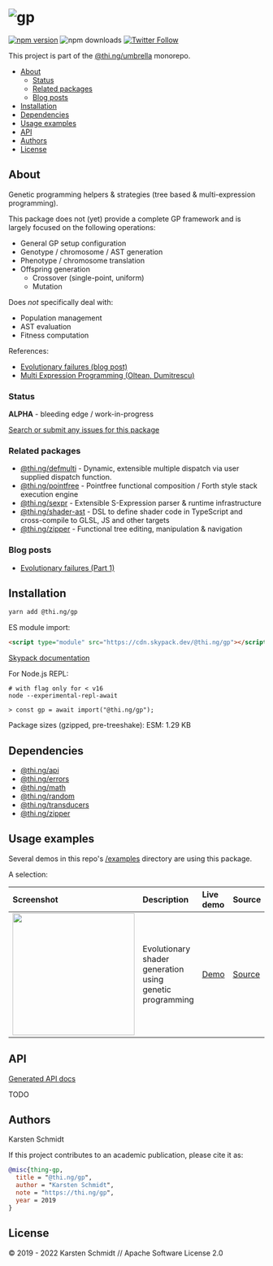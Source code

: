 <!-- This file is generated - DO NOT EDIT! -->

# ![gp](https://media.thi.ng/umbrella/banners-20220914/thing-gp.svg?e388bd14)

[![npm version](https://img.shields.io/npm/v/@thi.ng/gp.svg)](https://www.npmjs.com/package/@thi.ng/gp)
![npm downloads](https://img.shields.io/npm/dm/@thi.ng/gp.svg)
[![Twitter Follow](https://img.shields.io/twitter/follow/thing_umbrella.svg?style=flat-square&label=twitter)](https://twitter.com/thing_umbrella)

This project is part of the
[@thi.ng/umbrella](https://github.com/thi-ng/umbrella/) monorepo.

- [About](#about)
  - [Status](#status)
  - [Related packages](#related-packages)
  - [Blog posts](#blog-posts)
- [Installation](#installation)
- [Dependencies](#dependencies)
- [Usage examples](#usage-examples)
- [API](#api)
- [Authors](#authors)
- [License](#license)

## About

Genetic programming helpers & strategies (tree based & multi-expression programming).

This package does not (yet) provide a complete GP framework and is
largely focused on the following operations:

- General GP setup configuration
- Genotype / chromosome / AST generation
- Phenotype / chromosome translation
- Offspring generation
    - Crossover (single-point, uniform)
    - Mutation

Does *not* specifically deal with:

- Population management
- AST evaluation
- Fitness computation

References:

- [Evolutionary failures (blog post)](https://medium.com/@thi.ng/evolutionary-failures-part-1-54522c69be37)
- [Multi Expression Programming (Oltean, Dumitrescu)](https://www.mepx.org/oltean_mep.pdf)

### Status

**ALPHA** - bleeding edge / work-in-progress

[Search or submit any issues for this package](https://github.com/thi-ng/umbrella/issues?q=%5Bgp%5D+in%3Atitle)

### Related packages

- [@thi.ng/defmulti](https://github.com/thi-ng/umbrella/tree/develop/packages/defmulti) - Dynamic, extensible multiple dispatch via user supplied dispatch function.
- [@thi.ng/pointfree](https://github.com/thi-ng/umbrella/tree/develop/packages/pointfree) - Pointfree functional composition / Forth style stack execution engine
- [@thi.ng/sexpr](https://github.com/thi-ng/umbrella/tree/develop/packages/sexpr) - Extensible S-Expression parser & runtime infrastructure
- [@thi.ng/shader-ast](https://github.com/thi-ng/umbrella/tree/develop/packages/shader-ast) - DSL to define shader code in TypeScript and cross-compile to GLSL, JS and other targets
- [@thi.ng/zipper](https://github.com/thi-ng/umbrella/tree/develop/packages/zipper) - Functional tree editing, manipulation & navigation

### Blog posts

- [Evolutionary failures (Part 1)](https://medium.com/@thi.ng/evolutionary-failures-part-1-54522c69be37)

## Installation

```bash
yarn add @thi.ng/gp
```

ES module import:

```html
<script type="module" src="https://cdn.skypack.dev/@thi.ng/gp"></script>
```

[Skypack documentation](https://docs.skypack.dev/)

For Node.js REPL:

```text
# with flag only for < v16
node --experimental-repl-await

> const gp = await import("@thi.ng/gp");
```

Package sizes (gzipped, pre-treeshake): ESM: 1.29 KB

## Dependencies

- [@thi.ng/api](https://github.com/thi-ng/umbrella/tree/develop/packages/api)
- [@thi.ng/errors](https://github.com/thi-ng/umbrella/tree/develop/packages/errors)
- [@thi.ng/math](https://github.com/thi-ng/umbrella/tree/develop/packages/math)
- [@thi.ng/random](https://github.com/thi-ng/umbrella/tree/develop/packages/random)
- [@thi.ng/transducers](https://github.com/thi-ng/umbrella/tree/develop/packages/transducers)
- [@thi.ng/zipper](https://github.com/thi-ng/umbrella/tree/develop/packages/zipper)

## Usage examples

Several demos in this repo's
[/examples](https://github.com/thi-ng/umbrella/tree/develop/examples)
directory are using this package.

A selection:

| Screenshot                                                                                                            | Description                                              | Live demo                                            | Source                                                                            |
|:----------------------------------------------------------------------------------------------------------------------|:---------------------------------------------------------|:-----------------------------------------------------|:----------------------------------------------------------------------------------|
| <img src="https://raw.githubusercontent.com/thi-ng/umbrella/develop/assets/examples/shader-ast-evo.jpg" width="240"/> | Evolutionary shader generation using genetic programming | [Demo](https://demo.thi.ng/umbrella/shader-ast-evo/) | [Source](https://github.com/thi-ng/umbrella/tree/develop/examples/shader-ast-evo) |

## API

[Generated API docs](https://docs.thi.ng/umbrella/gp/)

TODO

## Authors

Karsten Schmidt

If this project contributes to an academic publication, please cite it as:

```bibtex
@misc{thing-gp,
  title = "@thi.ng/gp",
  author = "Karsten Schmidt",
  note = "https://thi.ng/gp",
  year = 2019
}
```

## License

&copy; 2019 - 2022 Karsten Schmidt // Apache Software License 2.0
